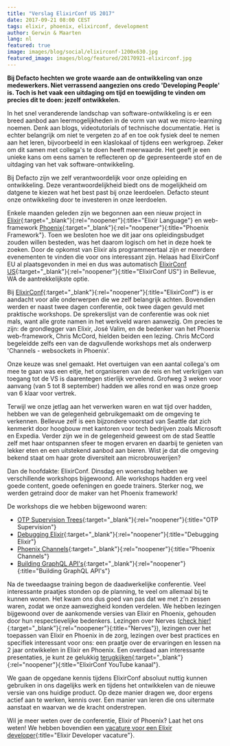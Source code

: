 ```yaml
---
title: "Verslag ElixirConf US 2017"
date: 2017-09-21 08:00 CEST
tags: elixir, phoenix, elixirconf, development
author: Gerwin & Maarten
lang: nl
featured: true
image: images/blog/social/elixirconf-1200x630.jpg
featured_image: images/blog/featured/20170921-elixirconf.jpg
---
```

**Bij Defacto hechten we grote waarde aan de ontwikkeling van onze medewerkers. Niet verrassend aangezien ons credo 'Developing People' is. Toch is het vaak een uitdaging om tijd en toewijding te vinden om precies dit te doen: jezelf ontwikkelen.**

In het snel veranderende landschap van software-ontwikkeling is er een breed aanbod aan leermogelijkheden in de vorm van wat we micro-learning noemen. Denk aan blogs, videotutorials of technische documentatie. Het is echter belangrijk om niet te vergeten zo af en toe ook fysiek deel te nemen aan het leren, bijvoorbeeld in een klaslokaal of tijdens een werkgroep. Zeker om dit samen met collega's te doen heeft meerwaarde. Het geeft je een unieke kans om eens samen te reflecteren op de gepresenteerde stof en de uitdaging van het vak software-ontwikkeling.

Bij Defacto zijn we zelf verantwoordelijk voor onze opleiding en ontwikkeling. Deze verantwoordelijkheid biedt ons de mogelijkheid om datgene te kiezen wat het best past bij onze leerdoelen. Defacto steunt onze ontwikkeling door te investeren in onze leerdoelen.

Enkele maanden geleden zijn we begonnen aan een nieuw project in [Elixir](https://elixir-lang.org/){:target="_blank"}{:rel="noopener"}{:title="Elixir Language"} en web-framework [Phoenix](http://phoenixframework.org/){:target="_blank"}{:rel="noopener"}{:title="Phoenix Framework"}. Toen we besloten hoe we dit jaar ons opleidingsbudget zouden willen besteden, was het daarom logisch om het in deze hoek te zoeken. Door de opkomst van Elixir als programmeertaal zijn er meerdere evenementen te vinden die voor ons interessant zijn. Helaas had ElixirConf EU al plaatsgevonden in mei en dus was automatisch [ElixirConf US](http://elixirconf.com){:target="_blank"}{:rel="noopener"}{:title="ElixirConf US"} in Bellevue, WA de aantrekkelijkste optie.

Bij [ElixirConf](http://elixirconf.com){:target="_blank"}{:rel="noopener"}{:title="ElixirConf"} is er aandacht voor alle onderwerpen die we zelf belangrijk achten. Bovendien werden er naast twee dagen conferentie, ook twee dagen gevuld met praktische workshops. De sprekerslijst van de conferentie was ook niet mals, want alle grote namen in het werkveld waren aanwezig. Om precies te zijn: de grondlegger van Elixir, José Valim, en de bedenker van het Phoenix web-framework, Chris McCord, hielden beiden een lezing. Chris McCord begeleidde zelfs een van de dagvullende workshops met als onderwerp 'Channels - websockets in Phoenix'.

Onze keuze was snel gemaakt. Het overtuigen van een aantal collega's om mee te gaan was een eitje, het organiseren van de reis en het verkrijgen van toegang tot de VS is daarentegen stierlijk vervelend. Grofweg 3 weken voor aanvang (van 5 tot 8 september) hadden we alles rond en was onze groep van 6 klaar voor vertrek.

Terwijl we onze jetlag aan het verwerken waren en wat tijd over hadden, hebben we van de gelegenheid gebruikgemaakt om de omgeving te verkennen. Bellevue zelf is een bijzondere voorstad van Seattle dat zich kenmerkt door hoogbouw met kantoren voor tech bedrijven zoals Microsoft en Expedia. Verder zijn we in de gelegenheid geweest om de stad Seattle zelf met haar ontspannen sfeer te mogen ervaren en daarbij te genieten van lekker eten en een uitstekend aanbod aan bieren. Wist je dat die omgeving bekend staat om haar grote diversiteit aan microbrouwerijen?

Dan de hoofdakte: ElixirConf. Dinsdag en woensdag hebben we verschillende workshops bijgewoond. Alle workshops hadden erg veel goede content, goede oefeningen en goede trainers. Sterker nog, we werden getraind door de maker van het Phoenix framework!

De workshops die we hebben bijgewoond waren:

- [OTP Supervision Trees](https://elixirconf.com/speakers#fish){:target="_blank"}{:rel="noopener"}{:title="OTP Supervision"}
- [Debugging Elixir](https://elixirconf.com/speakers#gawronski){:target="_blank"}{:rel="noopener"}{:title="Debugging Elixir"}
- [Phoenix Channels](https://elixirconf.com/speakers#mccord){:target="_blank"}{:rel="noopener"}{:title="Phoenix Channels"}
- [Building GraphQL API's](https://elixirconf.com/speakers#williams){:target="_blank"}{:rel="noopener"}{:title="Building GraphQL API's"}

Na de tweedaagse training begon de daadwerkelijke conferentie. Veel interessante praatjes stonden op de planning, te veel om allemaal bij te kunnen wonen. Het kwam ons dus goed van pas dat we met z'n zessen waren, zodat we onze aanwezigheid konden verdelen. We hebben lezingen bijgewoond over de aankomende versies van Elixir en Phoenix, gehouden door hun respectievelijke bedenkers. Lezingen over Nerves ([check hier!](http://nerves-project.org){:target="_blank"}{:rel="noopener"}{:title="Nerves"}), lezingen over het toepassen van Elixir en Phoenix in de zorg, lezingen over best practices en specifiek interessant voor ons: een praatje over de ervaringen en lessen na 2 jaar ontwikkelen in Elixir en Phoenix. Een overdaad aan interessante presentaties, je kunt ze gelukkig [terugkijken](https://www.youtube.com/channel/UC0l2QTnO1P2iph-86HHilMQ/videos){:target="_blank"}{:rel="noopener"}{:title="ElixirConf YouTube kanaal"}.

We gaan de opgedane kennis tijdens ElixirConf absoluut nuttig kunnen gebruiken in ons dagelijks werk en tijdens het ontwikkelen van de nieuwe versie van ons huidige product. Op deze manier dragen we, door ergens actief aan te werken, kennis over. Een manier van leren die ons uitermate aanstaat en waarvan we de kracht onderstrepen.

Wil je meer weten over de conferentie, Elixir of Phoenix? Laat het ons weten! We hebben bovendien een [vacature voor een Elixir developer](/jobs/elixir-developer/){:title="Elixir Developer vacature"}.
